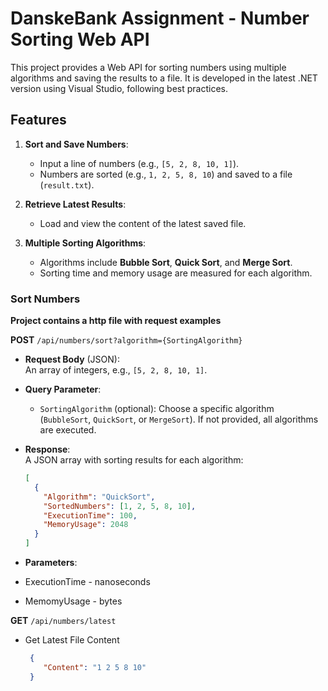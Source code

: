# DanskeBank Assignment - Number Sorting Web API

This project provides a Web API for sorting numbers using multiple algorithms and saving the results to a file. It is developed in the latest .NET version using Visual Studio, following best practices.

## Features

1. **Sort and Save Numbers**:
   - Input a line of numbers (e.g., `[5, 2, 8, 10, 1]`).
   - Numbers are sorted (e.g., `1, 2, 5, 8, 10`) and saved to a file (`result.txt`).

2. **Retrieve Latest Results**:
   - Load and view the content of the latest saved file.

3. **Multiple Sorting Algorithms**:
   - Algorithms include **Bubble Sort**, **Quick Sort**, and **Merge Sort**.
   - Sorting time and memory usage are measured for each algorithm.


### **Sort Numbers**

**Project contains a http file with request examples**

**POST** `/api/numbers/sort?algorithm={SortingAlgorithm}`

- **Request Body** (JSON):  
  An array of integers, e.g., `[5, 2, 8, 10, 1]`.

- **Query Parameter**:
  - `SortingAlgorithm` (optional): Choose a specific algorithm (`BubbleSort`, `QuickSort`, or `MergeSort`). If not provided, all algorithms are executed.

- **Response**:  
  A JSON array with sorting results for each algorithm:
  ```json
  [
    {
      "Algorithm": "QuickSort",
      "SortedNumbers": [1, 2, 5, 8, 10],
      "ExecutionTime": 100,
      "MemoryUsage": 2048
    }
  ] 

 - **Parameters**:
  - ExecutionTime - nanoseconds
  - MemomyUsage - bytes

**GET** `/api/numbers/latest`

 - Get Latest File Content

   ```json
    {
       "Content": "1 2 5 8 10"
    }

